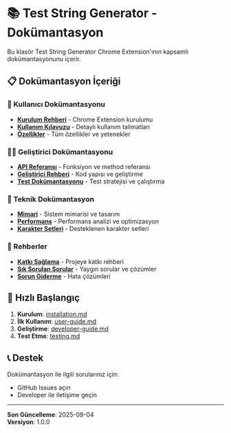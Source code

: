 # 📚 Test String Generator - Dokümantasyon

Bu klasör Test String Generator Chrome Extension'ının kapsamlı dokümantasyonunu içerir.

## 📋 Dokümantasyon İçeriği

### 👤 Kullanıcı Dokümantasyonu
- **[Kurulum Rehberi](installation.md)** - Chrome Extension kurulumu
- **[Kullanım Kılavuzu](user-guide.md)** - Detaylı kullanım talimatları
- **[Özellikler](features.md)** - Tüm özellikler ve yetenekler

### 👨‍💻 Geliştirici Dokümantasyonu  
- **[API Referansı](api.md)** - Fonksiyon ve method referansı
- **[Geliştirici Rehberi](developer-guide.md)** - Kod yapısı ve geliştirme
- **[Test Dokümantasyonu](testing.md)** - Test stratejisi ve çalıştırma

### 🔧 Teknik Dokümantasyon
- **[Mimari](architecture.md)** - Sistem mimarisi ve tasarım
- **[Performans](performance.md)** - Performans analizi ve optimizasyon
- **[Karakter Setleri](character-sets.md)** - Desteklenen karakter setleri

### 📖 Rehberler
- **[Katkı Sağlama](contributing.md)** - Projeye katkı rehberi
- **[Sık Sorulan Sorular](faq.md)** - Yaygın sorular ve çözümler
- **[Sorun Giderme](troubleshooting.md)** - Hata çözümleri

## 🚀 Hızlı Başlangıç

1. **Kurulum**: [installation.md](installation.md)
2. **İlk Kullanım**: [user-guide.md](user-guide.md)  
3. **Geliştirme**: [developer-guide.md](developer-guide.md)
4. **Test Etme**: [testing.md](testing.md)

## 📞 Destek

Dokümantasyon ile ilgili sorularınız için:
- GitHub Issues açın
- Developer ile iletişime geçin

---

**Son Güncelleme**: 2025-09-04  
**Versiyon**: 1.0.0